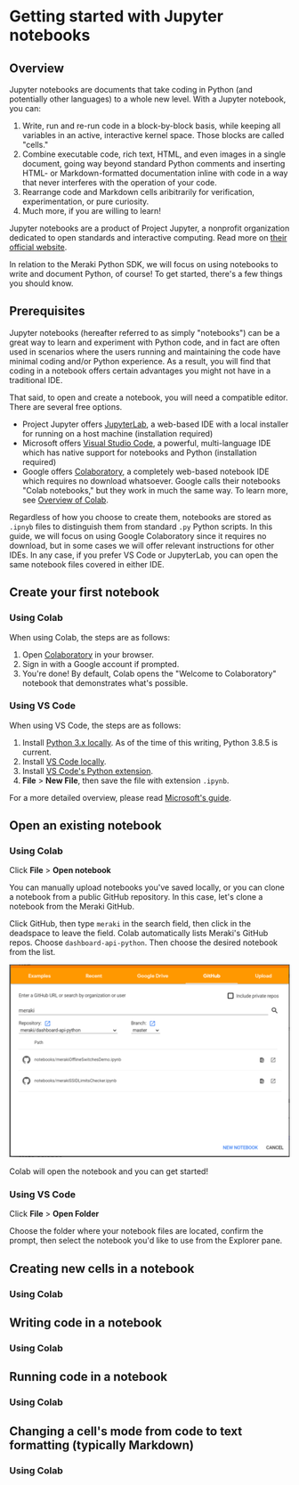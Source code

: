 # Getting started with Jupyter notebooks

## Overview

Jupyter notebooks are documents that take coding in Python (and potentially other languages) to a whole new level. With a Jupyter notebook, you can:

1. Write, run and re-run code in a block-by-block basis, while keeping all variables in an active, interactive kernel space. Those blocks are called "cells."
2. Combine executable code, rich text, HTML, and even images in a single document, going way beyond standard Python comments and inserting HTML- or Markdown-formatted documentation inline with code in a way that never interferes with the operation of your code.
3. Rearrange code and Markdown cells aribitrarily for verification, experimentation, or pure curiosity.
4. Much more, if you are willing to learn!

Jupyter notebooks are a product of Project Jupyter, a nonprofit organization dedicated to open standards and interactive computing. Read more on [their official website](https://jupyter.org/).

In relation to the Meraki Python SDK, we will focus on using notebooks to write and document Python, of course! To get started, there's a few things you should know.

## Prerequisites

Jupyter notebooks (hereafter referred to as simply "notebooks") can be a great way to learn and experiment with Python code, and in fact are often used in scenarios where the users running and maintaining the code have minimal coding and/or Python experience. As a result, you will find that coding in a notebook offers certain advantages you might not have in a traditional IDE.

That said, to open and create a notebook, you will need a compatible editor. There are several free options.

* Project Jupyter offers [JupyterLab](https://jupyter.org/install.html), a web-based IDE with a local installer for running on a host machine (installation required)
* Microsoft offers [Visual Studio Code](https://code.visualstudio.com/), a powerful, multi-language IDE which has native support for notebooks and Python (installation required)
* Google offers [Colaboratory](https://colab.research.google.com/), a completely web-based notebook IDE which requires no download whatsoever. Google calls their notebooks "Colab notebooks," but they work in much the same way. To learn more, see [Overview of Colab](https://colab.research.google.com/notebooks/basic_features_overview.ipynb).

Regardless of how you choose to create them, notebooks are stored as `.ipnyb` files to distinguish them from standard `.py` Python scripts. In this guide, we will focus on using Google Colaboratory since it requires no download, but in some cases we will offer relevant instructions for other IDEs. In any case, if you prefer VS Code or JupyterLab, you can open the same notebook files covered in either IDE.

## Create your first notebook

### Using Colab

When using Colab, the steps are as follows:

1. Open [Colaboratory](https://colab.research.google.com/) in your browser.
2. Sign in with a Google account if prompted.
3. You're done! By default, Colab opens the "Welcome to Colaboratory" notebook that demonstrates what's possible.

### Using VS Code

When using VS Code, the steps are as follows:

1. Install [Python 3.x locally](https://www.python.org/). As of the time of this writing, Python 3.8.5 is current.
2. Install [VS Code locally](https://code.visualstudio.com/#alt-downloads).
3. Install [VS Code's Python extension](https://marketplace.visualstudio.com/items?itemName=ms-python.python).
4. __File__ > __New File__, then save the file with extension `.ipynb`.

For a more detailed overview, please read [Microsoft's guide](https://code.visualstudio.com/docs/python/jupyter-support#:~:text=You%20can%20create%20a%20Jupyter,edit%20and%20run%20code%20cells.).

## Open an existing notebook

### Using Colab

Click __File__ > __Open notebook__

You can manually upload notebooks you've saved locally, or you can clone a notebook from a public GitHub repository. In this case, let's clone a notebook from the Meraki GitHub.

Click GitHub, then type `meraki` in the search field, then click in the deadspace to leave the field. Colab automatically lists Meraki's GitHub repos. Choose `dashboard-api-python`. Then choose the desired notebook from the list.

![Colab notebook selection screenshot](/.github/images/colab-notebook-selection-Annotation%202020-08-05%20120229.png)

Colab will open the notebook and you can get started!

### Using VS Code

Click __File__ > __Open Folder__

Choose the folder where your notebook files are located, confirm the prompt, then select the notebook you'd like to use from the Explorer pane.

## Creating new cells in a notebook

### Using Colab


## Writing code in a notebook

### Using Colab

## Running code in a notebook

### Using Colab

## Changing a cell's mode from code to text formatting (typically Markdown)

### Using Colab
